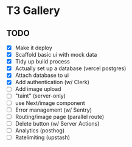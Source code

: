 # T3 Gallery

## TODO

- [x] Make it deploy
- [x] Scaffold basic ui with mock data
- [x] Tidy up build process
- [x] Actually set up a database (vercel postgres)
- [x] Attach database to ui
- [x] Add authentication (w/ Clerk)
- [ ] Add image upload
- [ ] "taint" (server-only)
- [ ] use Next/image component
- [ ] Error management (w/ Sentry)
- [ ] Routing/image page (parallel route)
- [ ] Delete button (w/ Server Actions)
- [ ] Analytics (posthog)
- [ ] Ratelimiting (upstash)

